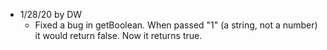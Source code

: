 * 1/28/20 by DW
   * Fixed a bug in getBoolean. When passed "1" (a string, not a number) it would return false. Now it returns true. 
